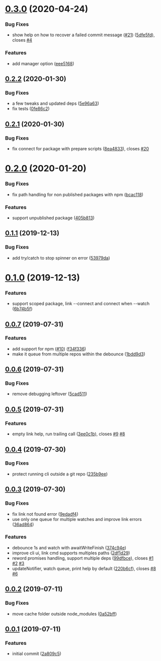 # [0.3.0](https://github.com/hugomrdias/connect-deps/compare/v0.2.2...v0.3.0) (2020-04-24)


### Bug Fixes

* show help on how to recover a failed commit message ([#21](https://github.com/hugomrdias/connect-deps/issues/21)) ([5dfe5fd](https://github.com/hugomrdias/connect-deps/commit/5dfe5fd61161a876b01de6a9f1a1fe1f65592651)), closes [#4](https://github.com/hugomrdias/connect-deps/issues/4)


### Features

* add manager option ([eee5168](https://github.com/hugomrdias/connect-deps/commit/eee5168c2426974b1985a039386cd7982bf1638f))



## [0.2.2](https://github.com/hugomrdias/connect-deps/compare/v0.2.1...v0.2.2) (2020-01-30)


### Bug Fixes

* a few tweaks and updated deps ([5e96a63](https://github.com/hugomrdias/connect-deps/commit/5e96a63a248e8f64db27083330a6cbecc0444034))
* fix tests ([0fe86c2](https://github.com/hugomrdias/connect-deps/commit/0fe86c2997fb37abbdb7c137101799c252f4cdca))



## [0.2.1](https://github.com/hugomrdias/connect-deps/compare/v0.2.0...v0.2.1) (2020-01-30)


### Bug Fixes

* fix connect for package with prepare scripts ([8ea4833](https://github.com/hugomrdias/connect-deps/commit/8ea48335b8ea10a3ab27375c4a711a99534248cf)), closes [#20](https://github.com/hugomrdias/connect-deps/issues/20)



# [0.2.0](https://github.com/hugomrdias/connect-deps/compare/v0.1.1...v0.2.0) (2020-01-20)


### Bug Fixes

* fix path handling for non published packages with npm ([bcac118](https://github.com/hugomrdias/connect-deps/commit/bcac118bd2aa1ff71d1e49586e5d89999850f4ef))


### Features

* support unpublished package ([405b813](https://github.com/hugomrdias/connect-deps/commit/405b8132d5104ba44071bbf8628622d870291b40))



## [0.1.1](https://github.com/hugomrdias/connect-deps/compare/v0.1.0...v0.1.1) (2019-12-13)


### Bug Fixes

* add try/catch to stop spinner on error ([53979da](https://github.com/hugomrdias/connect-deps/commit/53979da5a253274bd40a52caad4a7ab48d95172b))



# [0.1.0](https://github.com/hugomrdias/connect-deps/compare/v0.0.7...v0.1.0) (2019-12-13)


### Features

* support scoped package, link --connect and connect when --watch ([6b74b5f](https://github.com/hugomrdias/connect-deps/commit/6b74b5fc5793063d554610caa800ec43401428bd))



## [0.0.7](https://github.com/hugomrdias/connect-deps/compare/v0.0.6...v0.0.7) (2019-07-31)


### Features

* add support for npm ([#10](https://github.com/hugomrdias/connect-deps/issues/10)) ([f34f336](https://github.com/hugomrdias/connect-deps/commit/f34f3369fde08dedadfaf423c1a56e2a5e0c8361))
* make it queue from multiple repos within the debounce ([1bdd9d3](https://github.com/hugomrdias/connect-deps/commit/1bdd9d326230e3ec8ba468781983f08e6cf2dd22))



## [0.0.6](https://github.com/hugomrdias/connect-deps/compare/v0.0.5...v0.0.6) (2019-07-31)


### Bug Fixes

* remove debugging leftover ([5cad511](https://github.com/hugomrdias/connect-deps/commit/5cad511784503634d793c52ef9b335f4c1fe2094))



## [0.0.5](https://github.com/hugomrdias/connect-deps/compare/v0.0.4...v0.0.5) (2019-07-31)


### Features

* empty link help, run trailing call ([3ee0c1b](https://github.com/hugomrdias/connect-deps/commit/3ee0c1b5b6e34b13f7c62c8f75f18c5fab872979)), closes [#9](https://github.com/hugomrdias/connect-deps/issues/9) [#8](https://github.com/hugomrdias/connect-deps/issues/8)



## [0.0.4](https://github.com/hugomrdias/connect-deps/compare/v0.0.3...v0.0.4) (2019-07-30)


### Bug Fixes

* protect running cli outside a git repo ([235b9ee](https://github.com/hugomrdias/connect-deps/commit/235b9ee287b87b372044977f93ab860993868e7d))



## [0.0.3](https://github.com/hugomrdias/connect-deps/compare/v0.0.2...v0.0.3) (2019-07-30)


### Bug Fixes

* fix link not found error ([9edadf4](https://github.com/hugomrdias/connect-deps/commit/9edadf404b7a5d7d715421eb167800a8e18fab16))
* use only one queue for multiple watches and improve link errors ([36ad864](https://github.com/hugomrdias/connect-deps/commit/36ad8640b323669e6df9d2ecdc698207255a710f))


### Features

* debounce 1s and watch with awaitWriteFinish ([374c94e](https://github.com/hugomrdias/connect-deps/commit/374c94eaaceef62a0e7dfc8ddfb0aec710e5ba93))
* improve cli ui, link cmd supports multiples paths ([2df1d29](https://github.com/hugomrdias/connect-deps/commit/2df1d299ec42c9998d7545b7fe17a71dbc5c3349))
* reword promises handling, support multiple deps ([99dfbce](https://github.com/hugomrdias/connect-deps/commit/99dfbced1766f3c4b0ce8352b1b3b6659a32fdd1)), closes [#1](https://github.com/hugomrdias/connect-deps/issues/1) [#2](https://github.com/hugomrdias/connect-deps/issues/2) [#3](https://github.com/hugomrdias/connect-deps/issues/3)
* updateNotifier, watch queue, print help by default ([220b6cf](https://github.com/hugomrdias/connect-deps/commit/220b6cf043733fd94e5b6dfabece2ef070942541)), closes [#8](https://github.com/hugomrdias/connect-deps/issues/8) [#6](https://github.com/hugomrdias/connect-deps/issues/6)



## [0.0.2](https://github.com/hugomrdias/connect-deps/compare/v0.0.1...v0.0.2) (2019-07-11)


### Bug Fixes

* move cache folder outside node_modules ([0a52bff](https://github.com/hugomrdias/connect-deps/commit/0a52bff67d88f8092696f2515023580672c21f87))



## [0.0.1](https://github.com/hugomrdias/connect-deps/compare/2a809c5d0ffb20cb6b8899097a3e9ae3c216c703...v0.0.1) (2019-07-11)


### Features

* initial commit ([2a809c5](https://github.com/hugomrdias/connect-deps/commit/2a809c5d0ffb20cb6b8899097a3e9ae3c216c703))



